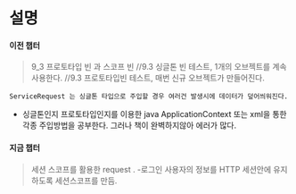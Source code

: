 # 설명 

#### 이전 챕터
> 9_3
프로토타입 빈 과 스코프 빈
    //9.3 싱글톤 빈 테스트, 1개의 오브젝트를 계속 사용한다.
    //9.3 프로토타입빈 테스트, 매번 신규 오브젝트가 만들어진다.

    ServiceRequest 는 싱글톤 타입으로 주입할 경우 여러건 발생시에 데이터가 덮어씌워진다.

- 싱글톤인지 프로토타입인지를 이용한 java ApplicationContext 또는 xml을 통한 각종 주입방법을 공부한다.
  그러나 책이 완벽하지않아 에러가 많다.
#### 지금 챕터
> 세션 스코프를 활용한 request .
-로그인 사용자의 정보를 HTTP 세션안에 유지하도록 세션스코프를 만듬.